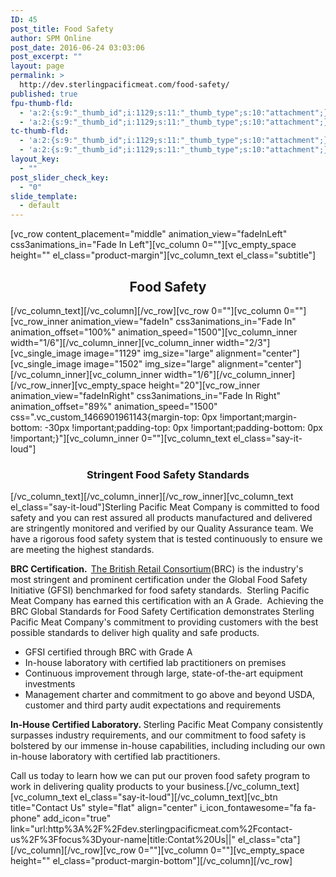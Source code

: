 ```yaml
---
ID: 45
post_title: Food Safety
author: SPM Online
post_date: 2016-06-24 03:03:06
post_excerpt: ""
layout: page
permalink: >
  http://dev.sterlingpacificmeat.com/food-safety/
published: true
fpu-thumb-fld:
  - 'a:2:{s:9:"_thumb_id";i:1129;s:11:"_thumb_type";s:10:"attachment";}'
  - 'a:2:{s:9:"_thumb_id";i:1129;s:11:"_thumb_type";s:10:"attachment";}'
tc-thumb-fld:
  - 'a:2:{s:9:"_thumb_id";i:1129;s:11:"_thumb_type";s:10:"attachment";}'
  - 'a:2:{s:9:"_thumb_id";i:1129;s:11:"_thumb_type";s:10:"attachment";}'
layout_key:
  - ""
post_slider_check_key:
  - "0"
slide_template:
  - default
---
```

[vc_row content_placement="middle" animation_view="fadeInLeft" css3animations_in="Fade In Left"][vc_column 0=""][vc_empty_space height="" el_class="product-margin"][vc_column_text el_class="subtitle"]
<h2 style="text-align: center;">Food Safety</h2>
[/vc_column_text][/vc_column][/vc_row][vc_row 0=""][vc_column 0=""][vc_row_inner animation_view="fadeIn" css3animations_in="Fade In" animation_offset="100%" animation_speed="1500"][vc_column_inner width="1/6"][/vc_column_inner][vc_column_inner width="2/3"][vc_single_image image="1129" img_size="large" alignment="center"][vc_single_image image="1502" img_size="large" alignment="center"][/vc_column_inner][vc_column_inner width="1/6"][/vc_column_inner][/vc_row_inner][vc_empty_space height="20"][vc_row_inner animation_view="fadeInRight" css3animations_in="Fade In Right" animation_offset="89%" animation_speed="1500" css=".vc_custom_1466901961143{margin-top: 0px !important;margin-bottom: -30px !important;padding-top: 0px !important;padding-bottom: 0px !important;}"][vc_column_inner 0=""][vc_column_text el_class="say-it-loud"]
<h3 style="text-align: center;">Stringent Food Safety Standards</h3>
[/vc_column_text][/vc_column_inner][/vc_row_inner][vc_column_text el_class="say-it-loud"]Sterling Pacific Meat Company is committed to food safety and you can rest assured all products manufactured and delivered are stringently monitored and verified by our Quality Assurance team. We have a rigorous food safety system that is tested continuously to ensure we are meeting the highest standards.

<strong>BRC Certification.  </strong><a href="http://cts.businesswire.com/ct/CT?id=smartlink&amp;url=http%3A%2F%2Fwww.brcglobalstandards.com%2F&amp;esheet=51304456&amp;newsitemid=20160321005812&amp;lan=en-US&amp;anchor=British+Retail+Consortium&amp;index=1&amp;md5=3208fc001651f6c8de1a59ee8cc1e1fe" target="_blank" rel="nofollow">The British Retail Consortium</a>(BRC) is the industry's most stringent and prominent certification under the Global Food Safety Initiative (GFSI) benchmarked for food safety standards.  Sterling Pacific Meat Company has earned this certification with an A Grade.  Achieving the BRC Global Standards for Food Safety Certification demonstrates Sterling Pacific Meat Company's commitment to providing customers with the best possible standards to deliver high quality and safe products.
<ul>
 	<li>GFSI certified through BRC with Grade A</li>
 	<li>In-house laboratory with certified lab practitioners on premises</li>
 	<li>Continuous improvement through large, state-of-the-art equipment investments</li>
 	<li>Management charter and commitment to go above and beyond USDA, customer and third party audit expectations and requirements</li>
</ul>
<strong>In-House Certified Laboratory. </strong>Sterling Pacific Meat Company consistently surpasses industry requirements, and our commitment to food safety is bolstered by our immense in-house capabilities, including including our own in-house laboratory with certified lab practitioners.

Call us today to learn how we can put our proven food safety program to work in delivering quality products to your business.[/vc_column_text][vc_column_text el_class="say-it-loud"][/vc_column_text][vc_btn title="Contact Us" style="flat" align="center" i_icon_fontawesome="fa fa-phone" add_icon="true" link="url:http%3A%2F%2Fdev.sterlingpacificmeat.com%2Fcontact-us%2F%3Ffocus%3Dyour-name|title:Contat%20Us||" el_class="cta"][/vc_column][/vc_row][vc_row 0=""][vc_column 0=""][vc_empty_space height="" el_class="product-margin-bottom"][/vc_column][/vc_row]